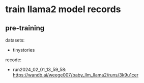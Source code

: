 # train llama2 model records

## pre-training

datasets:
 - tinystories

recode:
 - run2024_02_01_13_59_58: https://wandb.ai/weege007/baby_llm_llama2/runs/3k9u1cer


